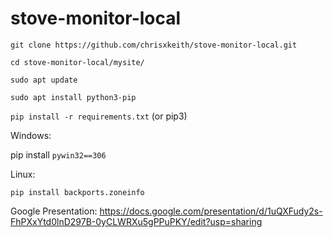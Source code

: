 # stove-monitor-local

`git clone https://github.com/chrisxkeith/stove-monitor-local.git`

`cd stove-monitor-local/mysite/`

`sudo apt update`

`sudo apt install python3-pip`

`pip install -r requirements.txt` (or pip3)

Windows:

pip install `pywin32==306`

Linux:

`pip install backports.zoneinfo`

Google Presentation: https://docs.google.com/presentation/d/1uQXFudy2s-FhPXxYtd0lnD297B-0yCLWRXu5gPPuPKY/edit?usp=sharing
